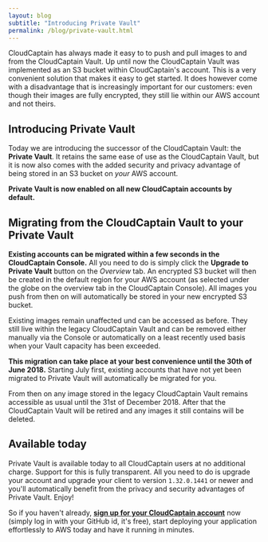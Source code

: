 ```yaml
---
layout: blog
subtitle: "Introducing Private Vault"
permalink: /blog/private-vault.html
---
```

CloudCaptain has always made it easy to to push and pull images to and from the CloudCaptain Vault. Up until now the CloudCaptain
Vault was implemented as an S3 bucket within CloudCaptain's account. This is a very convenient solution that makes it easy
to get started. It does however come with a disadvantage that is increasingly important for our customers: even though
their images are fully encrypted, they still lie within our AWS account and not theirs.

## Introducing Private Vault

Today we are introducing the successor of the CloudCaptain Vault: the **Private Vault**. It retains the same ease of use as
the CloudCaptain Vault, but it is now also comes with the added security and privacy advantage of being stored in an S3
bucket on *your* AWS account. 

**Private Vault is now enabled on all new CloudCaptain accounts by default.**

## Migrating from the CloudCaptain Vault to your Private Vault

**Existing accounts can be migrated within a few seconds in the CloudCaptain Console.** All you need to do is simply click
the **Upgrade to Private Vault** button on the *Overview* tab. An encrypted S3 bucket will then be created in the
default region for your AWS account (as selected under the globe on the overview tab in the CloudCaptain Console). All images
you push from then on will automatically be stored in your new encrypted S3 bucket.
 
Existing images remain unaffected und can be accessed
as before. They still live within the legacy CloudCaptain Vault and can be removed either manually via the Console or
automatically on a least recently used basis when your Vault capacity has been exceeded.

**This migration can take place at your best convenience until the 30th of June 2018.** Starting July first, existing
accounts that have not yet been migrated to Private Vault will automatically be migrated for you.

From then on any image stored in the legacy CloudCaptain Vault remains accessible as usual until the 31st of December 2018.
After that the CloudCaptain Vault will be retired and any images it still contains will be deleted. 

## Available today

Private Vault is available today to all CloudCaptain users at no additional charge. Support for this is fully transparent.
All you need to do is upgrade your account and upgrade your client to version `1.32.0.1441` or newer and you'll
automatically benefit from the privacy and security advantages of Private Vault. Enjoy! 

So if you haven't already,
[**sign up for your CloudCaptain account**](https://console.cloudcaptain.sh) now (simply log in with your GitHub id, it's free),
start deploying your application effortlessly to AWS today and have it running in minutes.